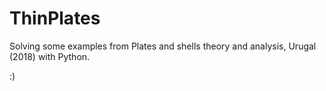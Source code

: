 # ThinPlates
Solving some examples from Plates and shells theory and analysis, Urugal (2018) with Python.

:)

